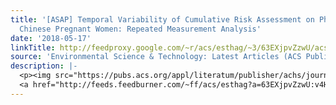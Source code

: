 ```yaml
---
title: '[ASAP] Temporal Variability of Cumulative Risk Assessment on Phthalates in
  Chinese Pregnant Women: Repeated Measurement Analysis'
date: '2018-05-17'
linkTitle: http://feedproxy.google.com/~r/acs/esthag/~3/63EXjpvZzwU/acs.est.7b06681
source: 'Environmental Science & Technology: Latest Articles (ACS Publications)'
description: |-
  <p><img src="https://pubs.acs.org/appl/literatum/publisher/achs/journals/content/esthag/0/esthag.ahead-of-print/acs.est.7b06681/20180516/images/medium/es-2017-066813_0003.gif" alt="TOC Graphic"/></p><div><cite>Environmental Science & Technology</cite></div><div>DOI: 10.1021/acs.est.7b06681</div><div class="feedflare">
  <a href="http://feeds.feedburner.com/~ff/acs/esthag?a=63EXjpvZzwU:v4HpKgN_H74:yIl2AUoC8zA"><img src="http://feeds.feedburner.com/~ff/acs/esthag?d=yIl2AUoC8zA" border="0"></img></a>
---
```

